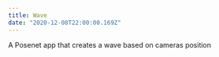 ```yaml
---
title: Wave
date: "2020-12-08T22:00:00.169Z"
---
```


A Posenet app that creates a wave based on cameras position